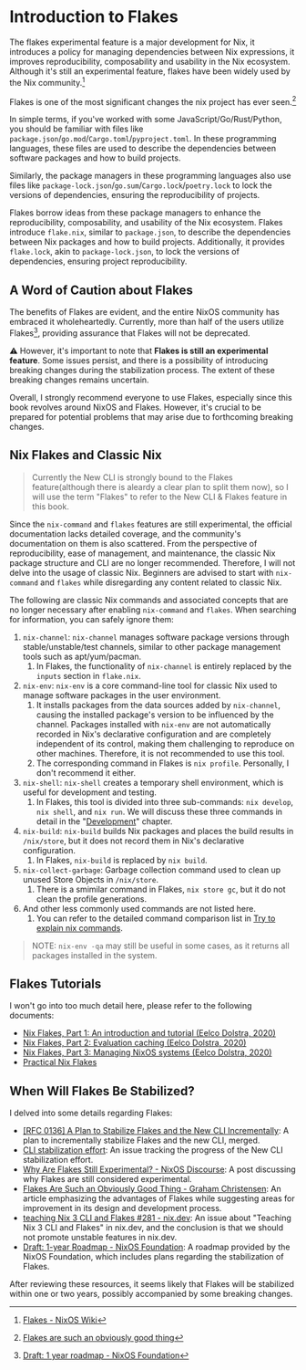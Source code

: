 # Introduction to Flakes

The flakes experimental feature is a major development for Nix, it introduces a policy for managing dependencies between Nix expressions, it improves reproducibility, composability and usability in the Nix ecosystem. Although it's still an experimental feature, flakes have been widely used by the Nix community.[^1]

Flakes is one of the most significant changes the nix project has ever seen.[^2]

In simple terms, if you've worked with some JavaScript/Go/Rust/Python, you should be familiar with files like `package.json`/`go.mod`/`Cargo.toml`/`pyproject.toml`. In these programming languages, these files are used to describe the dependencies between software packages and how to build projects.

Similarly, the package managers in these programming languages also use files like `package-lock.json`/`go.sum`/`Cargo.lock`/`poetry.lock` to lock the versions of dependencies, ensuring the reproducibility of projects.

Flakes borrow ideas from these package managers to enhance the reproducibility, composability, and usability of the Nix ecosystem.
Flakes introduce `flake.nix`, similar to `package.json`, to describe the dependencies between Nix packages and how to build projects. 
Additionally, it provides `flake.lock`, akin to `package-lock.json`, to lock the versions of dependencies, ensuring project reproducibility.

## A Word of Caution about Flakes <Badge type="danger" text="caution" />

The benefits of Flakes are evident, and the entire NixOS community has embraced it wholeheartedly. Currently, more than half of the users utilize Flakes[^3], providing assurance that Flakes will not be deprecated.

:warning: However, it's important to note that **Flakes is still an experimental feature**. Some issues persist, and there is a possibility of introducing breaking changes during the stabilization process. The extent of these breaking changes remains uncertain.

Overall, I strongly recommend everyone to use Flakes, especially since this book revolves around NixOS and Flakes. However, it's crucial to be prepared for potential problems that may arise due to forthcoming breaking changes.

## Nix Flakes and Classic Nix

> Currently the New CLI is strongly bound to the Flakes feature(although there is aleardy a clear plan to split them now), so I will use the term "Flakes" to refer to the New CLI & Flakes feature in this book.

Since the `nix-command` and `flakes` features are still experimental, the official documentation lacks detailed coverage, and the community's documentation on them is also scattered. From the perspective of reproducibility, ease of management, and maintenance, the classic Nix package structure and CLI are no longer recommended. Therefore, I will not delve into the usage of classic Nix. Beginners are advised to start with `nix-command` and `flakes` while disregarding any content related to classic Nix.

The following are classic Nix commands and associated concepts that are no longer necessary after enabling `nix-command` and `flakes`. When searching for information, you can safely ignore them:

1. `nix-channel`: `nix-channel` manages software package versions through stable/unstable/test channels, similar to other package management tools such as apt/yum/pacman.
   1. In Flakes, the functionality of `nix-channel` is entirely replaced by the `inputs` section in `flake.nix`.
2. `nix-env`: `nix-env` is a core command-line tool for classic Nix used to manage software packages in the user environment.
   1. It installs packages from the data sources added by `nix-channel`, causing the installed package's version to be influenced by the channel. Packages installed with `nix-env` are not automatically recorded in Nix's declarative configuration and are completely independent of its control, making them challenging to reproduce on other machines. Therefore, it is not recommended to use this tool.
   2. The corresponding command in Flakes is `nix profile`. Personally, I don't recommend it either.
3. `nix-shell`: `nix-shell` creates a temporary shell environment, which is useful for development and testing.
   1. In Flakes, this tool is divided into three sub-commands: `nix develop`, `nix shell`, and `nix run`. We will discuss these three commands in detail in the "[Development](../development/intro.md)" chapter.
4. `nix-build`: `nix-build` builds Nix packages and places the build results in `/nix/store`, but it does not record them in Nix's declarative configuration.
   1. In Flakes, `nix-build` is replaced by `nix build`.
5. `nix-collect-garbage`: Garbage collection command used to clean up unused Store Objects in `/nix/store`.
   1. There is a smimilar command in Flakes, `nix store gc`, but it do not clean the profile generations.
6. And other less commonly used commands are not listed here.
   1. You can refer to the detailed command comparison list in [Try to explain nix commands](https://qiita.com/Sumi-Sumi/items/6de9ee7aab10bc0dbead?_x_tr_sl=auto&_x_tr_tl=en&_x_tr_hl=en).

> NOTE: `nix-env -qa` may still be useful in some cases, as it returns all packages installed in the system.

## Flakes Tutorials

I won't go into too much detail here, please refer to the following documents:

- [Nix Flakes, Part 1: An introduction and tutorial (Eelco Dolstra, 2020)](https://www.tweag.io/blog/2020-05-25-flakes/)
- [Nix Flakes, Part 2: Evaluation caching (Eelco Dolstra, 2020)](https://www.tweag.io/blog/2020-06-25-eval-cache/)
- [Nix Flakes, Part 3: Managing NixOS systems (Eelco Dolstra, 2020)](https://www.tweag.io/blog/2020-07-31-nixos-flakes/)
- [Practical Nix Flakes](https://serokell.io/blog/practical-nix-flakes)

## When Will Flakes Be Stabilized?

I delved into some details regarding Flakes:

- [[RFC 0136] A Plan to Stabilize Flakes and the New CLI Incrementally](https://github.com/NixOS/rfcs/pull/136): A plan to incrementally stabilize Flakes and the new CLI, merged.
- [CLI stabilization effort](https://github.com/NixOS/nix/issues/7701): An issue tracking the progress of the New CLI stabilization effort.
- [Why Are Flakes Still Experimental? - NixOS Discourse](https://discourse.nixos.org/t/why-are-flakes-still-experimental/29317): A post discussing why Flakes are still considered experimental.
- [Flakes Are Such an Obviously Good Thing - Graham Christensen](https://grahamc.com/blog/flakes-are-an-obviously-good-thing/): An article emphasizing the advantages of Flakes while suggesting areas for improvement in its design and development process.
- [ teaching Nix 3 CLI and Flakes #281 - nix.dev](https://github.com/NixOS/nix.dev/issues/281): An issue about "Teaching Nix 3 CLI and Flakes" in nix.dev, and the conclusion is that we should not promote unstable features in nix.dev.
- [Draft: 1-year Roadmap - NixOS Foundation](https://nixos-foundation.notion.site/1-year-roadmap-0dc5c2ec265a477ea65c549cd5e568a9): A roadmap provided by the NixOS Foundation, which includes plans regarding the stabilization of Flakes.

After reviewing these resources, it seems likely that Flakes will be stabilized within one or two years, possibly accompanied by some breaking changes.

[^1]: [Flakes - NixOS Wiki](https://nixos.wiki/index.php?title=Flakes)
[^2]: [Flakes are such an obviously good thing](https://grahamc.com/blog/flakes-are-an-obviously-good-thing/)
[^3]: [Draft: 1 year roadmap - NixOS Foundation](https://nixos-foundation.notion.site/1-year-roadmap-0dc5c2ec265a477ea65c549cd5e568a9)
